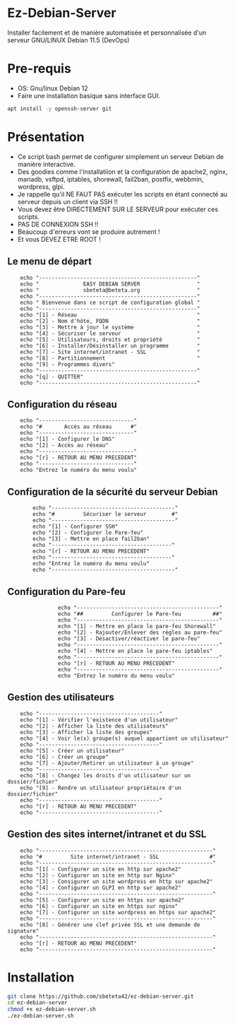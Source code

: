 # Ez-Debian-Server
Installer facilement et de manière automatisée et personnalisée d'un serveur GNU/LINUX Debian 11.5 (DevOps)

# Pre-requis
- OS: Gnu/linux Debian 12
- Faire une installation basique sans interface GUI.
```bash
apt install -y openssh-server git
```
# Présentation 
- Ce script bash permet de configurer simplement un serveur Debian de manière interactive.
- Des goodies comme l'installatiion et la configuration de apache2, nginx, mariadb,  vsftpd, iptables, shorewall, fail2ban, postfix, webbmin, wordpress, glpi.
- Je rappelle qu'il NE FAUT PAS exécuter les scripts en étant connecté au serveur depuis un client via SSH !!
- Vous devez être DIRECTEMENT SUR LE SERVEUR pour exécuter ces scripts.
- PAS DE CONNEXION SSH !!
- Beaucoup d'erreurs vont se produire autrement !
- Et vous DEVEZ ETRE ROOT !

## Le menu de départ
        echo "--------------------------------------------------"
        echo "              EASY DEBIAN SERVER                  "
        echo "              sbeteta@beteta.org                  "
        echo "--------------------------------------------------"
        echo " Bienvenue dans ce script de configuration global "
        echo "--------------------------------------------------"
        echo "[1] - Réseau                                      "
        echo "[2] - Nom d'hôte, FQDN                            "
        echo "[3] - Mettre à jour le système                    "
        echo "[4] - Sécuriser le serveur                        "
        echo "[5] - Utilisateurs, droits et propriété           "
        echo "[6] - Installer/Désinstaller un programme         "
        echo "[7] - Site internet/intranet - SSL                "
        echo "[8] - Partitionnement                             "
        echo "[9] - Programmes divers"
        echo "--------------------------------------------------"
        echo "[q] - QUITTER"
        echo "--------------------------------------------------"

## Configuration du réseau
        echo "------------------------------"
        echo "#       Accès au réseau      #"
        echo "------------------------------"
        echo "[1] - Configurer le DNS"
        echo "[2] - Accès au réseau"
        echo "------------------------------"
        echo "[r] - RETOUR AU MENU PRECEDENT"
        echo "------------------------------"
        echo "Entrez le numéro du menu voulu"

## Configuration de la sécurité du serveur Debian
            echo "---------------------------------------"
            echo "#         Sécuriser le serveur        #"       
            echo "---------------------------------------"
            echo "[1] - Configurer SSH"
            echo "[2] - Configurer le Pare-feu"
            echo "[3] - Mettre en place fail2ban"
            echo "--------------------------------------"
            echo "[r] - RETOUR AU MENU PRECEDENT"
            echo "--------------------------------------"
            echo "Entrez le numéro du menu voulu"
            echo "---------------------------------------"

## Configuration du Pare-feu
                    echo "---------------------------------------------"
                    echo "##         Configurer le Pare-feu          ##"
                    echo "---------------------------------------------"
                    echo "[1] - Mettre en place le pare-feu Shorewall"
                    echo "[2] - Rajouter/Enlever des règles au pare-feu"
                    echo "[3] - Désactiver/réactiver le pare-feu" 
                    echo "---------------------------------------------"
                    echo "[4] - Mettre en place le pare-feu iptables"
                    echo "---------------------------------------------"
                    echo "[r] - RETOUR AU MENU PRECEDENT"
                    echo "---------------------------------------------"
                    echo "Entrez le numéro du menu voulu"
                    
## Gestion des utilisateurs
        echo "--------------------------------------"
        echo "[1] - Vérifier l'existence d'un utilisateur"
        echo "[2] - Afficher la liste des utilisateurs"
        echo "[3] - Afficher la liste des groupes"
        echo "[4] - Voir le(s) groupe(s) auquel appartient un utilisateur"
        echo "--------------------------------------"
        echo "[5] - Créer un utilisateur"
        echo "[6] - Créer un groupe"
        echo "[7] - Ajouter/Retirer un utilisateur à un groupe"
        echo "--------------------------------------"
        echo "[8] - Changez les droits d'un utilisateur sur un dossier/fichier"
        echo "[9] - Rendre un utilisateur propriétaire d'un dossier/fichier"
        echo "--------------------------------------"
        echo "[r] - RETOUR AU MENU PRECEDENT"
        echo "--------------------------------------"
    
## Gestion des sites internet/intranet et du SSL
        echo "-------------------------------------------------------"
        echo "#         Site internet/intranet - SSL                #"
        echo "-------------------------------------------------------"        
        echo "[1] - Configurer un site en http sur apache2"
        echo "[2] - Configurer un site en http sur Nginx"
        echo "[3] - Consigurer un site wordpress en http sur apache2"
        echo "[4] - Configurer un GLPI en http sur apache2"
        echo "-------------------------------------------------------"
        echo "[5] - Configurer un site en https sur apache2"
        echo "[6] - Configurer un site en https sur nginx"
        echo "[7] - Configurer un site wordpress en https sur apache2"
        echo "-------------------------------------------------------"
        echo "[8] - Générer une clef privée SSL et une demande de signature"
        echo "-------------------------------------------------------"
        echo "[r] - RETOUR AU MENU PRECEDENT"
        echo "-------------------------------------------------------" 

# Installation
```bash
git clone https://github.com/sbeteta42/ez-debian-server.git
cd ez-debian-server
chmod +x ez-debian-server.sh
./ez-debian-server.sh
```

